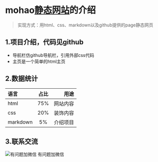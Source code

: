 # mohao[静态网站](https://h539251932.github.io/mohao.github.io/)的介绍

>实现方式：用html、css、markdown以及github提供的page静态网页


## 1.项目介绍，代码见github
- 导航栏仿github导航栏，引用外部css代码
- 主页是一个简单的html主页


## 2.数据统计
|  语言   | 占比 |  用途 |
| :----- | :--:   |    -------: |
| html |  75%  |   网站内容 |
| css |  20%  |   装饰内容 |
| markdown |  5%  |   介绍项目 |


## 3.联系交流
![有问题加微信](https://mohao99.coding.net/p/HH/d/HTML/git/raw/master/%E5%9B%BE%E7%89%87/%E5%BE%AE%E4%BF%A12.jpg?download=true)
                        有问题加微信
